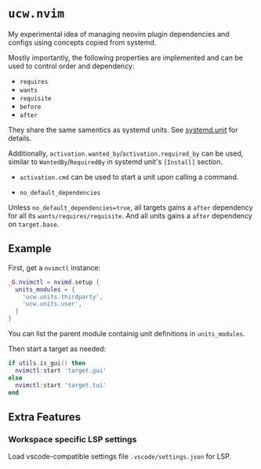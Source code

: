 # `ucw.nvim`

My experimental idea of managing neovim plugin dependencies and configs using concepts copied from systemd.

Mostly importantly, the following properties are implemented and can be used to control order and dependency:


* `requires`
* `wants`
* `requisite`
* `before`
* `after`

They share the same samentics as systemd units.
See [systemd.unit](https://www.freedesktop.org/software/systemd/man/systemd.unit.html) for details.

Additionally, `activation.wanted_by`/`activation.required_by` can be used, similar to `WantedBy`/`RequiredBy` in systemd
unit's `[Install]` section.

* `activation.cmd` can be used to start a unit upon calling a command.

* `no_default_dependencies`

Unless `no_default_dependencies=true`, all targets gains a `after` dependency for all its `wants/requires/requisite`.
And all units gains a `after` dependency on `target.base`.

## Example

First, get a `nvimctl` instance:
```lua
_G.nvimctl = nvimd.setup {
  units_modules = {
    'ucw.units.thirdparty',
    'ucw.units.user',
  }
}
```
You can list the parent module containig unit definitions in `units_modules`.

Then start a target as needed:
```lua
if utils.is_gui() then
  nvimctl:start 'target.gui'
else
  nvimctl:start 'target.tui'
end
```

## Extra Features

### Workspace specific LSP settings
Load vscode-compatible settings file `.vscode/settings.json` for LSP.

